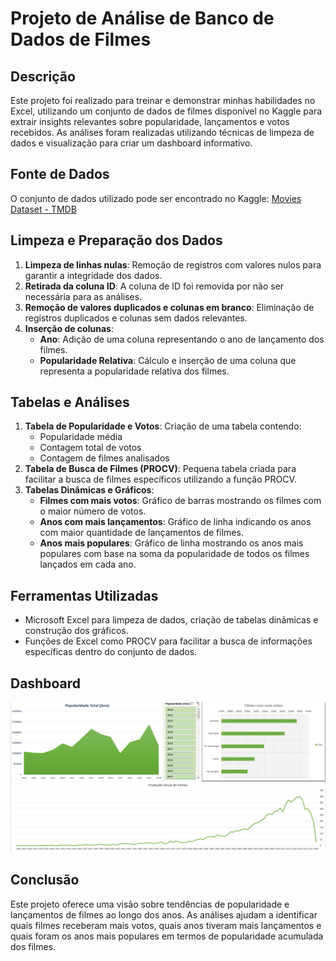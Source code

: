 
# Projeto de Análise de Banco de Dados de Filmes

## Descrição
Este projeto foi realizado para treinar e demonstrar minhas habilidades no Excel, utilizando um conjunto de dados de filmes disponível no Kaggle para extrair insights relevantes sobre popularidade, lançamentos e votos recebidos. As análises foram realizadas utilizando técnicas de limpeza de dados e visualização para criar um dashboard informativo.

## Fonte de Dados
O conjunto de dados utilizado pode ser encontrado no Kaggle: [Movies Dataset - TMDB](https://www.kaggle.com/datasets/vishnurajyadav12/movies-dataset-tmdb)

## Limpeza e Preparação dos Dados
1. **Limpeza de linhas nulas**: Remoção de registros com valores nulos para garantir a integridade dos dados.
2. **Retirada da coluna ID**: A coluna de ID foi removida por não ser necessária para as análises.
3. **Remoção de valores duplicados e colunas em branco**: Eliminação de registros duplicados e colunas sem dados relevantes.
4. **Inserção de colunas**:
   - **Ano**: Adição de uma coluna representando o ano de lançamento dos filmes.
   - **Popularidade Relativa**: Cálculo e inserção de uma coluna que representa a popularidade relativa dos filmes.

## Tabelas e Análises
1. **Tabela de Popularidade e Votos**: Criação de uma tabela contendo:
   - Popularidade média
   - Contagem total de votos
   - Contagem de filmes analisados
2. **Tabela de Busca de Filmes (PROCV)**: Pequena tabela criada para facilitar a busca de filmes específicos utilizando a função PROCV.
3. **Tabelas Dinâmicas e Gráficos**:
   - **Filmes com mais votos**: Gráfico de barras mostrando os filmes com o maior número de votos.
   - **Anos com mais lançamentos**: Gráfico de linha indicando os anos com maior quantidade de lançamentos de filmes.
   - **Anos mais populares**: Gráfico de linha mostrando os anos mais populares com base na soma da popularidade de todos os filmes lançados em cada ano.

## Ferramentas Utilizadas
- Microsoft Excel para limpeza de dados, criação de tabelas dinâmicas e construção dos gráficos.
- Funções de Excel como PROCV para facilitar a busca de informações específicas dentro do conjunto de dados.

## Dashboard

![Painel](Dashboard.PNG)


## Conclusão
Este projeto oferece uma visão sobre tendências de popularidade e lançamentos de filmes ao longo dos anos. As análises ajudam a identificar quais filmes receberam mais votos, quais anos tiveram mais lançamentos e quais foram os anos mais populares em termos de popularidade acumulada dos filmes.

